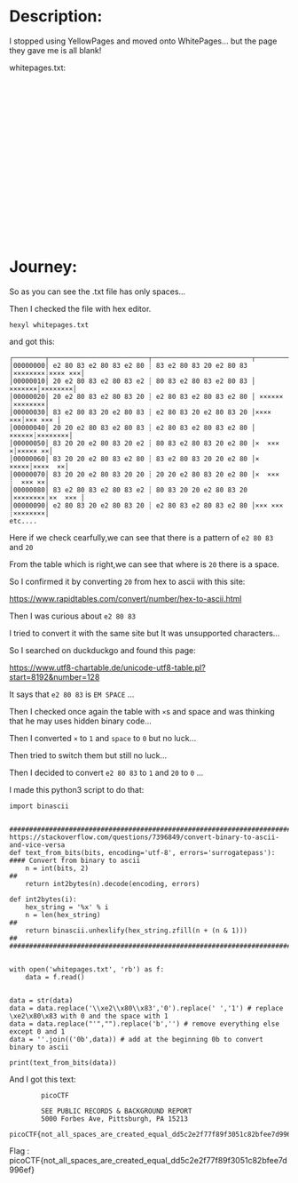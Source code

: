 # Description:
I stopped using YellowPages and moved onto WhitePages... but the page they gave me is all blank!

whitepages.txt:

```
                                                                                                                                                                                                                                                                                                                                                                                                                                                                                                                                                                                                                                                                                                                                                                                                                                                                                                                                                                                                                                                                                                                                                                                                                                                                                                                                                                                                                                
```

# Journey:

So as you can see the .txt file has only spaces...

Then I checked the file with hex editor. 

`hexyl whitepages.txt`

and got this:

```
┌────────┬─────────────────────────┬─────────────────────────┬────────┬────────┐
│00000000│ e2 80 83 e2 80 83 e2 80 ┊ 83 e2 80 83 20 e2 80 83 │××××××××┊×××× ×××│
│00000010│ 20 e2 80 83 e2 80 83 e2 ┊ 80 83 e2 80 83 e2 80 83 │ ×××××××┊××××××××│
│00000020│ 20 e2 80 83 e2 80 83 20 ┊ e2 80 83 e2 80 83 e2 80 │ ×××××× ┊××××××××│
│00000030│ 83 e2 80 83 20 e2 80 83 ┊ e2 80 83 20 e2 80 83 20 │×××× ×××┊××× ××× │
│00000040│ 20 20 e2 80 83 e2 80 83 ┊ e2 80 83 e2 80 83 e2 80 │  ××××××┊××××××××│
│00000050│ 83 20 20 e2 80 83 20 e2 ┊ 80 83 e2 80 83 20 e2 80 │×  ××× ×┊××××× ××│
│00000060│ 83 20 20 e2 80 83 e2 80 ┊ 83 e2 80 83 20 20 e2 80 │×  ×××××┊××××  ××│
│00000070│ 83 20 20 e2 80 83 20 20 ┊ 20 20 e2 80 83 20 e2 80 │×  ×××  ┊  ××× ××│
│00000080│ 83 e2 80 83 e2 80 83 e2 ┊ 80 83 20 20 e2 80 83 20 │××××××××┊××  ××× │
│00000090│ e2 80 83 20 e2 80 83 20 ┊ e2 80 83 e2 80 83 e2 80 │××× ××× ┊××××××××│
etc....
```
Here if we check cearfully,we can see that there is a pattern of `e2 80 83` and `20`

From the table which is right,we can see that where is `20` there is a space.

So I confirmed it by converting `20` from hex to ascii with this site:

https://www.rapidtables.com/convert/number/hex-to-ascii.html

Then I was curious about `e2 80 83`

I tried to convert it with the same site but It was unsupported characters...

So I searched on duckduckgo and found this page:

https://www.utf8-chartable.de/unicode-utf8-table.pl?start=8192&number=128

It says that `e2 80 83` is `EM SPACE` ...

Then I checked once again the table with `×`s and space and was thinking that he may uses hidden binary code...

Then I converted `×` to `1` and `space` to `0` but no luck...

Then tried to switch them but still no luck...

Then I decided to convert `e2 80 83` to `1` and `20` to `0` ...

I made this python3 script to do that:
```
import binascii


############################################################################# https://stackoverflow.com/questions/7396849/convert-binary-to-ascii-and-vice-versa
def text_from_bits(bits, encoding='utf-8', errors='surrogatepass'):      #### Convert from binary to ascii
    n = int(bits, 2)                                                     ##
    return int2bytes(n).decode(encoding, errors)

def int2bytes(i):
    hex_string = '%x' % i
    n = len(hex_string)                                                  ##
    return binascii.unhexlify(hex_string.zfill(n + (n & 1)))             ##
###########################################################################


with open('whitepages.txt', 'rb') as f:
    data = f.read()
  
  
data = str(data)
data = data.replace('\\xe2\\x80\\x83','0').replace(' ','1') # replace \xe2\x80\x83 with 0 and the space with 1
data = data.replace("'","").replace('b','') # remove everything else except 0 and 1
data = ''.join(('0b',data)) # add at the beginning 0b to convert binary to ascii
  
print(text_from_bits(data))
```

And I got this text:
```
		picoCTF

		SEE PUBLIC RECORDS & BACKGROUND REPORT
		5000 Forbes Ave, Pittsburgh, PA 15213
		picoCTF{not_all_spaces_are_created_equal_dd5c2e2f77f89f3051c82bfee7d996ef}
```


Flag : picoCTF{not_all_spaces_are_created_equal_dd5c2e2f77f89f3051c82bfee7d996ef}
